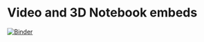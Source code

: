 # Video and 3D Notebook embeds

[![Binder](https://mybinder.org/badge_logo.svg)](https://mybinder.org/v2/gh/NFDI4Culture/video-and-3d-notebook/HEAD)
